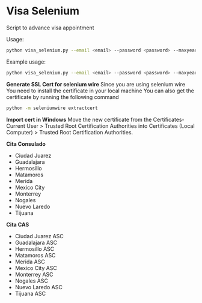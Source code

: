 # Visa Selenium
Script to advance visa appointment

Usage:
```bash
python visa_selenium.py --email <email> --password <password> --maxyear <max-allowed-year> --mindate <min-date> --cities <cities-allowed> 
```

Example usage:
```bash
python visa_selenium.py --email <email> --password <password> --maxyear 2024 --mindate 2023-03-31 --cities GDL CDMX TJ
```


**Generate SSL Cert for selenium wire**
Since you are using selenium wire You need to install the certificate in your local machine You can also get the certificate by running the following command
```bash
python -m seleniumwire extractcert
```

**Import cert in Windows**
Move the new certificate from the Certificates-Current User > Trusted Root Certification Authorities into Certificates (Local Computer) > Trusted Root Certification Authorities.


**Cita Consulado**
- Ciudad Juarez
- Guadalajara
- Hermosillo
- Matamoros
- Merida
- Mexico City
- Monterrey
- Nogales
- Nuevo Laredo
- Tijuana


**Cita CAS**
- Ciudad Juarez ASC
- Guadalajara ASC
- Hermosillo ASC
- Matamoros ASC
- Merida ASC
- Mexico City ASC
- Monterrey ASC
- Nogales ASC
- Nuevo Laredo ASC
- Tijuana ASC